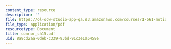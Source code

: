 ```yaml
---
content_type: resource
description: ''
file: https://ol-ocw-studio-app-qa.s3.amazonaws.com/courses/1-561-motion-based-design-fall-2003/8a8cd2aa0debc33993bd91c3e1a5458e_connor_ch15.pdf
file_type: application/pdf
resourcetype: Document
title: connor_ch15.pdf
uid: 8a8cd2aa-0deb-c339-93bd-91c3e1a5458e
---
```

